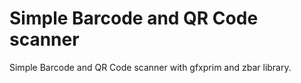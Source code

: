 # Simple Barcode and QR Code scanner

Simple Barcode and QR Code scanner with gfxprim and zbar library.
